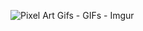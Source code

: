 ![Pixel Art Gifs - GIFs - Imgur](https://github.com/user-attachments/assets/c3243f9d-3f6a-4eeb-972c-c2bf4d175249)
